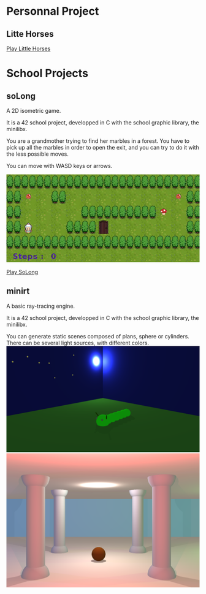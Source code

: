 # Personnal Project

## Litte Horses

[Play Little Horses](/Build_Nav/index.html)

# School Projects

## soLong

A 2D isometric game.

It is a 42 school project, developped in C with the school graphic library, the minilibx.

You are a grandmother trying to find her marbles in a forest.
You have to pick up all the marbles in order to open the exit, and you can try to do it with the less possible moves.

You can move with WASD keys or arrows.

![SoLong](https://github.com/WickiRiama/wickiriama.github.io/blob/main/assets/img/SoLong.gif)

[Play SoLong](./soLong.html)

## minirt

A basic ray-tracing engine.

It is a 42 school project, developped in C with the school graphic library, the minilibx.

You can generate static scenes composed of plans, sphere or cylinders. There can be several light sources, with different colors.
![miniRT](./assets/img/miniRT_caterpillar.png) 
![miniRT](./assets/img/miniRT_columns.png)
